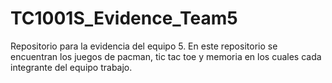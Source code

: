 # TC1001S_Evidence_Team5
Repositorio para la evidencia del equipo 5. En este repositorio se encuentran los juegos de pacman, tic tac toe y memoria en los cuales cada integrante del equipo trabajo.
